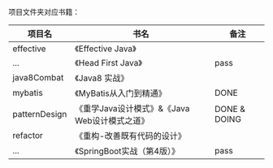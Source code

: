 项目文件夹对应书籍：

|项目名|书名|备注|
|----|----|----|
|effective|《Effective Java》||
|...|《Head First Java》|pass|
|java8Combat|《Java8 实战》||
|mybatis|《MyBatis从入门到精通》|DONE|
|patternDesign|《重学Java设计模式》&《Java Web设计模式之道》|DONE & DOING|
|refactor|《重构-改善既有代码的设计》||
|...|《SpringBoot实战（第4版）》|pass|
